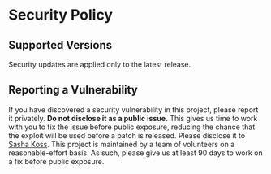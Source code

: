 # Security Policy

## Supported Versions

Security updates are applied only to the latest release.

## Reporting a Vulnerability

If you have discovered a security vulnerability in this project, please report it privately. **Do not disclose it as a public issue.**
This gives us time to work with you to fix the issue before public exposure, reducing the chance that the exploit will be used before a patch is released.
Please disclose it to [Sasha Koss](mailto:koss@nocorp.me). This project is maintained by a team of volunteers
on a reasonable-effort basis. As such, please give us at least 90 days to work on a fix before public exposure.
